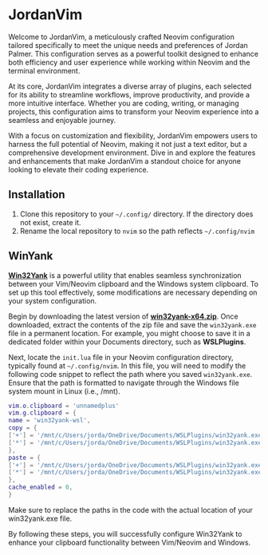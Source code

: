 # JordanVim

Welcome to JordanVim, a meticulously crafted Neovim configuration tailored specifically to meet the unique needs and preferences of Jordan Palmer. This configuration serves as a powerful toolkit designed to enhance both efficiency and user experience while working within Neovim and the terminal environment.

At its core, JordanVim integrates a diverse array of plugins, each selected for its ability to streamline workflows, improve productivity, and provide a more intuitive interface. Whether you are coding, writing, or managing projects, this configuration aims to transform your Neovim experience into a seamless and enjoyable journey.

With a focus on customization and flexibility, JordanVim empowers users to harness the full potential of Neovim, making it not just a text editor, but a comprehensive development environment. Dive in and explore the features and enhancements that make JordanVim a standout choice for anyone looking to elevate their coding experience.

## Installation

1. Clone this repository to your `~/.config/` directory. If the directory does not exist, create it. 
2. Rename the local repository to `nvim` so the path reflects `~/.config/nvim`

## WinYank

**[Win32Yank](https://github.com/equalsraf/win32yank)** is a powerful utility that enables seamless synchronization between your Vim/Neovim clipboard and the Windows system clipboard. To set up this tool effectively, some modifications are necessary depending on your system configuration.

Begin by downloading the latest version of **[win32yank-x64.zip](https://github.com/equalsraf/win32yank/releases)**. Once downloaded, extract the contents of the zip file and save the `win32yank.exe` file in a permanent location. For example, you might choose to save it in a dedicated folder within your Documents directory, such as **WSLPlugins**.

Next, locate the `init.lua` file in your Neovim configuration directory, typically found at `~/.config/nvim`. In this file, you will need to modify the following code snippet to reflect the path where you saved `win32yank.exe`. Ensure that the path is formatted to navigate through the Windows file system mount in Linux (i.e., /mnt). 

```lua
vim.o.clipboard = 'unnamedplus'
vim.g.clipboard = {
name = 'win32yank-wsl',
copy = {
['+'] = '/mnt/c/Users/jorda/OneDrive/Documents/WSLPlugins/win32yank.exe -i --crlf',
['*'] = '/mnt/c/Users/jorda/OneDrive/Documents/WSLPlugins/win32yank.exe -i --crlf',
},
paste = {
['+'] = '/mnt/c/Users/jorda/OneDrive/Documents/WSLPlugins/win32yank.exe -o --lf',
['*'] = '/mnt/c/Users/jorda/OneDrive/Documents/WSLPlugins/win32yank.exe -o --lf',
},
cache_enabled = 0,
}
```

Make sure to replace the paths in the code with the actual location of your win32yank.exe file.

By following these steps, you will successfully configure Win32Yank to enhance your clipboard functionality between Vim/Neovim and Windows.
